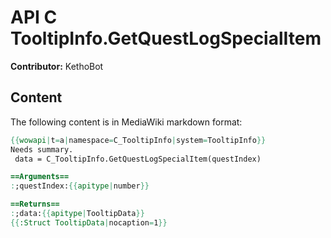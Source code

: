# API C TooltipInfo.GetQuestLogSpecialItem

**Contributor:** KethoBot

## Content

The following content is in MediaWiki markdown format:

```mediawiki
{{wowapi|t=a|namespace=C_TooltipInfo|system=TooltipInfo}}
Needs summary.
 data = C_TooltipInfo.GetQuestLogSpecialItem(questIndex)

==Arguments==
:;questIndex:{{apitype|number}}

==Returns==
:;data:{{apitype|TooltipData}}
{{:Struct TooltipData|nocaption=1}}
```